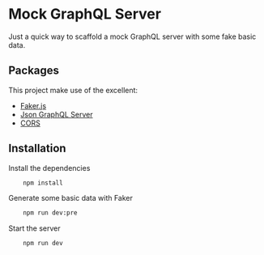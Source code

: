 
# Mock GraphQL Server

Just a quick way to scaffold a mock GraphQL server with some fake basic data.


## Packages
This project make use of the excellent:

 - [Faker.js](https://github.com/marak/Faker.js/)
 - [Json GraphQL Server](https://github.com/marmelab/json-graphql-server)
 - [CORS](https://github.com/expressjs/cors#readme)


## Installation

Install the dependencies

```bash
    npm install
```
Generate some basic data with Faker
```bash
    npm run dev:pre
```
Start the server
```bash
    npm run dev
```